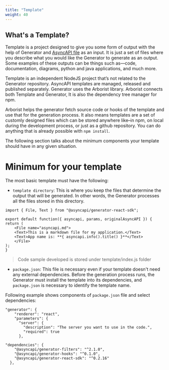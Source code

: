 ```yaml
---
title: "Template"
weight: 40
---
```


## What's a Template?

Template is a project designed to give you some form of output with the help of Generator and [AsyncAPI file](asyncapi-file.md) as an input. It is just a set of files where you describe what you would like the Generator to generate as an output. Some examples of these outputs can be things such as—code, documentation, diagrams, python and java applications, and much more. 

Template is an independent NodeJS project that’s not related to the Generator repository. AsyncAPI templates are managed, released and published separately. Generator uses the Arborist library. Arborist connects both Template and Generator, It is also the dependency tree manager for npm. 

Arborist helps the generator fetch source code or hooks of the template and use that for the generation process. It also means templates are a set of customly designed files which can be stored anywhere like–in npm, on local during the development process, or just as a github repository. You can do anything that is already possible with `npm install`.

The following section talks about the minimum components your template should have in any given situation.

# Minimum for your template

The most basic template must have the following:

- `template directory`: This is where you keep the files that determine the output that will be generated. In other words, the Generator processes all the files stored in this directory.

```
import { File, Text } from "@asyncapi/generator-react-sdk";

export default function({ asyncapi, params, originalAsyncAPI }) {
return (
    <File name="asyncapi.md">
    <Text>This is a markdown file for my application.</Text>
    <Text>App name is: **{ asyncapi.info().title() }**</Text>
    </File>
);
}
```

> Code sample developed is stored under template/index.js folder

- `package.json`: This file is necessary even if your template doesn't need any external dependencies. Before the generation process runs, the Generator must install the template into its dependencies, and `package.json` is necessary to identify the template name.

Following example shows components of `package.json` file and select dependencies:

```
"generator": {
    "renderer": "react",
    "parameters": {
      "server": {
        "description": "The server you want to use in the code.",
        "required": true
      },

"dependencies": {
    "@asyncapi/generator-filters": "^2.1.0",
    "@asyncapi/generator-hooks": "^0.1.0",
    "@asyncapi/generator-react-sdk": "^0.2.16"
  },
```




